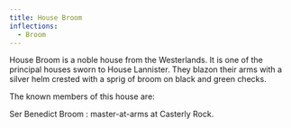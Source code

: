 ```yaml
---
title: House Broom
inflections:
  - Broom
---
```


House Broom is a noble house from the Westerlands. It is one of the principal houses sworn to House Lannister. They blazon their arms with a silver helm crested with a sprig of broom on black and green checks.

The known members of this house are:

Ser Benedict Broom : master-at-arms at Casterly Rock.



